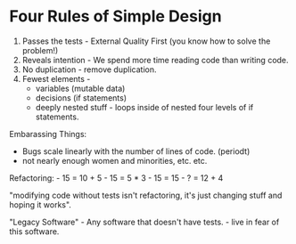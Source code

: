 # Four Rules of Simple Design

1. Passes the tests - External Quality First (you know how to solve the problem!)
2. Reveals intention - We spend more time reading code than writing code. 
3. No duplication  - remove duplication.
4. Fewest elements - 
    - variables (mutable data)
    - decisions (if statements)
    - deeply nested stuff - loops inside of nested four levels of if statements.



Embarassing Things:

- Bugs scale linearly with the number of lines of code. (periodt)
- not nearly enough women and minorities, etc. etc.

Refactoring:
    - 15 = 10 + 5
    - 15 = 5 * 3
    - 15 = 15
    - ? = 12 + 4

"modifying code without tests isn't refactoring, it's just changing stuff and hoping it works".


"Legacy Software"
    - Any software that doesn't have tests.
    - live in fear of this software.


